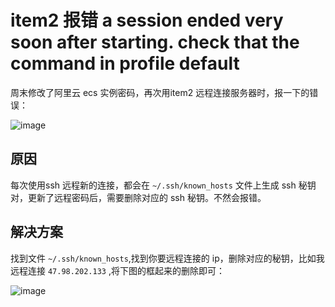 # item2 报错 a session ended very soon after starting. check that the command in profile default

周末修改了阿里云 ecs 实例密码，再次用item2 远程连接服务器时，报一下的错误：

![image](https://user-images.githubusercontent.com/11553237/169222838-6ea189dd-bcb5-443c-97c6-ba1cae4204c4.png)


## 原因
每次使用ssh 远程新的连接，都会在 `~/.ssh/known_hosts` 文件上生成 ssh 秘钥对，更新了远程密码后，需要删除对应的 ssh 秘钥。不然会报错。

## 解决方案
找到文件 `~/.ssh/known_hosts`,找到你要远程连接的 ip，删除对应的秘钥，比如我远程连接 `47.98.202.133` ,将下图的框起来的删除即可：

![image](https://user-images.githubusercontent.com/11553237/169222892-e03d6b7c-e2c6-46e5-a6d0-ed2dde35741c.png)
